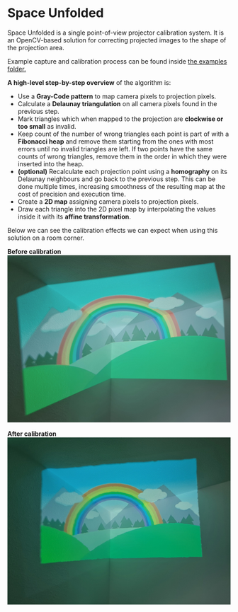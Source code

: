 # Space Unfolded
Space Unfolded is a single point-of-view projector calibration system.
It is an OpenCV-based solution for correcting projected images to the shape of the projection area.

Example capture and calibration process can be found inside [the examples folder.](examples/SimpleCalibrationInPython)

**A high-level step-by-step overview** of the algorithm is:
* Use a **Gray-Code pattern** to map camera pixels to projection pixels. 
* Calculate a **Delaunay triangulation** on all camera pixels found in the previous step.
* Mark triangles which when mapped to the projection are **clockwise or too small** as invalid.
* Keep count of the number of wrong triangles each point is part of with a **Fibonacci heap** and remove them starting from the ones with most errors until no invalid triangles are left. If two points have the same counts of wrong triangles, remove them in the order in which they were inserted into the heap. 
* **(optional)** Recalculate each projection point using a **homography** on its Delaunay neighbours and go back to the previous step. This can be done multiple times, increasing smoothness of the resulting map at the cost of precision and execution time.
* Create a **2D map** assigning camera pixels to projection pixels. 
* Draw each triangle into the 2D pixel map by interpolating the values inside it with its **affine transformation**.

Below we can see the calibration effects we can expect when using this solution on a room corner.

**Before calibration**
![Uncalibrated Projection](img/uncalibrated.jpg)


**After calibration**
![Calibrated Projection](img/calibrated.jpg)
